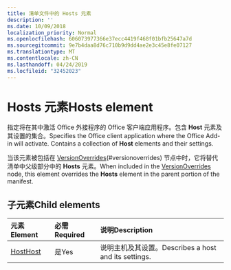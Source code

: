 ```yaml
---
title: 清单文件中的 Hosts 元素
description: ''
ms.date: 10/09/2018
localization_priority: Normal
ms.openlocfilehash: 606073977366e37ecc4419f468f01bfb25647a7d
ms.sourcegitcommit: 9e7b4daa8d76c710b9d9dd4ae2e3c45e8fe07127
ms.translationtype: MT
ms.contentlocale: zh-CN
ms.lasthandoff: 04/24/2019
ms.locfileid: "32452023"
---
```

# <a name="hosts-element"></a><span data-ttu-id="8a10c-102">Hosts 元素</span><span class="sxs-lookup"><span data-stu-id="8a10c-102">Hosts element</span></span>

<span data-ttu-id="8a10c-p101">指定将在其中激活 Office 外接程序的 Office 客户端应用程序。包含 **Host** 元素及其设置的集合。</span><span class="sxs-lookup"><span data-stu-id="8a10c-p101">Specifies the Office client application where the Office Add-in will activate. Contains a collection of **Host** elements and their settings.</span></span> 

<span data-ttu-id="8a10c-105">当该元素被包括在 [VersionOverrides](versionoverrides.md)(#versionoverrides) 节点中时，它将替代清单中父级部分中的 **Hosts** 元素。</span><span class="sxs-lookup"><span data-stu-id="8a10c-105">When included in the [VersionOverrides](versionoverrides.md) node, this element overrides the **Hosts** element in the parent portion of the manifest.</span></span> 

## <a name="child-elements"></a><span data-ttu-id="8a10c-106">子元素</span><span class="sxs-lookup"><span data-stu-id="8a10c-106">Child elements</span></span>

|  <span data-ttu-id="8a10c-107">元素</span><span class="sxs-lookup"><span data-stu-id="8a10c-107">Element</span></span> |  <span data-ttu-id="8a10c-108">必需</span><span class="sxs-lookup"><span data-stu-id="8a10c-108">Required</span></span>  |  <span data-ttu-id="8a10c-109">说明</span><span class="sxs-lookup"><span data-stu-id="8a10c-109">Description</span></span>  |
|:-----|:-----|:-----|
|  [<span data-ttu-id="8a10c-110">Host</span><span class="sxs-lookup"><span data-stu-id="8a10c-110">Host</span></span>](host.md)    |  <span data-ttu-id="8a10c-111">是</span><span class="sxs-lookup"><span data-stu-id="8a10c-111">Yes</span></span>   |  <span data-ttu-id="8a10c-112">说明主机及其设置。</span><span class="sxs-lookup"><span data-stu-id="8a10c-112">Describes a host and its settings.</span></span> |
